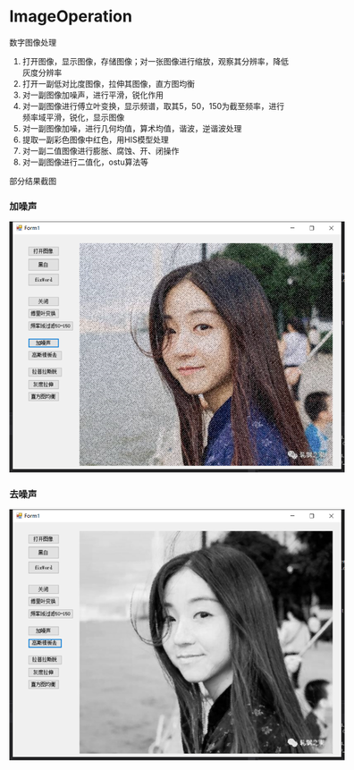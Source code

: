 # ImageOperation
数字图像处理
1.	打开图像，显示图像，存储图像；对一张图像进行缩放，观察其分辨率，降低灰度分辨率
2.	打开一副低对比度图像，拉伸其图像，直方图均衡
3.	对一副图像加噪声，进行平滑，锐化作用
4.	对一副图像进行傅立叶变换，显示频谱，取其5，50，150为截至频率，进行频率域平滑，锐化，显示图像
5.	对一副图像加噪，进行几何均值，算术均值，谐波，逆谐波处理
6.	提取一副彩色图像中红色，用HIS模型处理
7.	对一副二值图像进行膨胀、腐蚀、开、闭操作
8.	对一副图像进行二值化，ostu算法等

部分结果截图
<h3>加噪声</h3>
<p align='center'>
<img src='Images/微信截图_20200429151936.png' title='images' style='max-width:600px'></img>
</p>
<h3>去噪声</h3>
<p align='center'>
<img src='Images/微信截图_20200429152000.png' title='images' style='max-width:600px'></img>
</p>

